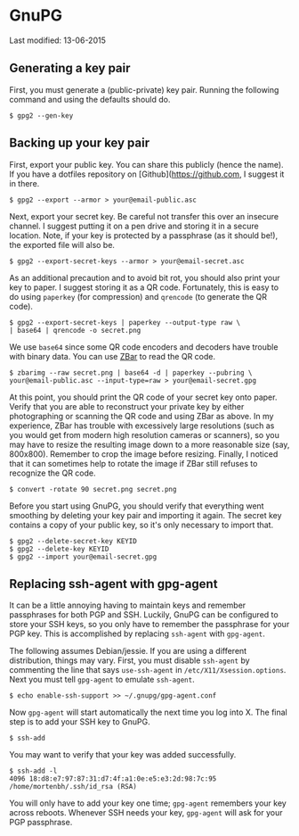 # GnuPG

Last modified: 13-06-2015

## Generating a key pair

First, you must generate a (public-private) key pair. Running the following
command and using the defaults should do.

	$ gpg2 --gen-key

## Backing up your key pair

First, export your public key. You can share this publicly (hence the name).
If you have a dotfiles  repository on [Github](https://github.com, I suggest
it in there.

	$ gpg2 --export --armor > your@email-public.asc

Next, export your secret key. Be careful not transfer this over an insecure
channel. I suggest putting it on a pen drive and storing it in a secure
location. Note, if your key is protected by a passphrase (as it should be!),
the exported file will also be.

	$ gpg2 --export-secret-keys --armor > your@email-secret.asc

As an additional precaution and to avoid bit rot, you should also print your
key to paper. I suggest storing it as a QR code. Fortunately, this is easy to
do using `paperkey` (for compression) and `qrencode` (to generate the QR code).

	$ gpg2 --export-secret-keys | paperkey --output-type raw \
	| base64 | qrencode -o secret.png

We use `base64` since some QR code encoders and decoders have trouble with
binary data. You can use [ZBar](http://zbar.sourceforge.net/) to read the QR code.

	$ zbarimg --raw secret.png | base64 -d | paperkey --pubring \
	your@email-public.asc --input-type=raw > your@email-secret.gpg

At this point, you should print the QR code of your secret key onto paper.
Verify that you are able to reconstruct your private key by either
photographing or scanning the QR code and using ZBar as above. In my
experience, ZBar has trouble with excessively large resolutions (such as you
would get from modern high resolution cameras or scanners), so you may have to
resize the resulting image down to a more reasonable size (say, 800x800).
Remember to crop the image before resizing. Finally, I noticed that it can
sometimes help to rotate the image if ZBar still refuses to recognize the QR
code.

	$ convert -rotate 90 secret.png secret.png

Before you start using GnuPG, you should verify that everything went smoothing
by deleting your key pair and importing it again. The secret key contains a
copy of your public key, so it's only necessary to import that.

	$ gpg2 --delete-secret-key KEYID
	$ gpg2 --delete-key KEYID
	$ gpg2 --import your@email-secret.gpg

## Replacing ssh-agent with gpg-agent

It can be a little annoying having to maintain keys and remember passphrases
for both PGP and SSH. Luckily, GnuPG can be configured to store your SSH keys,
so you only have to remember the passphrase for your PGP key. This is
accomplished by replacing `ssh-agent` with `gpg-agent`.

The following assumes Debian/jessie. If you are using a different
distribution, things may vary. First, you must disable `ssh-agent` by
commenting the line that says `use-ssh-agent` in `/etc/X11/Xsession.options`.
Next you must tell `gpg-agent` to emulate `ssh-agent`.

	$ echo enable-ssh-support >> ~/.gnupg/gpg-agent.conf

Now `gpg-agent` will start automatically the next time you log into X. The
final step is to add your SSH key to GnuPG.

	$ ssh-add

You may want to verify that your key was added successfully.

	$ ssh-add -l
	4096 18:d8:e7:97:87:31:d7:4f:a1:0e:e5:e3:2d:98:7c:95 /home/mortenbh/.ssh/id_rsa (RSA)

You will only have to add your key one time; `gpg-agent` remembers your key
across reboots. Whenever SSH needs your key, `gpg-agent` will ask for your PGP
passphrase.
